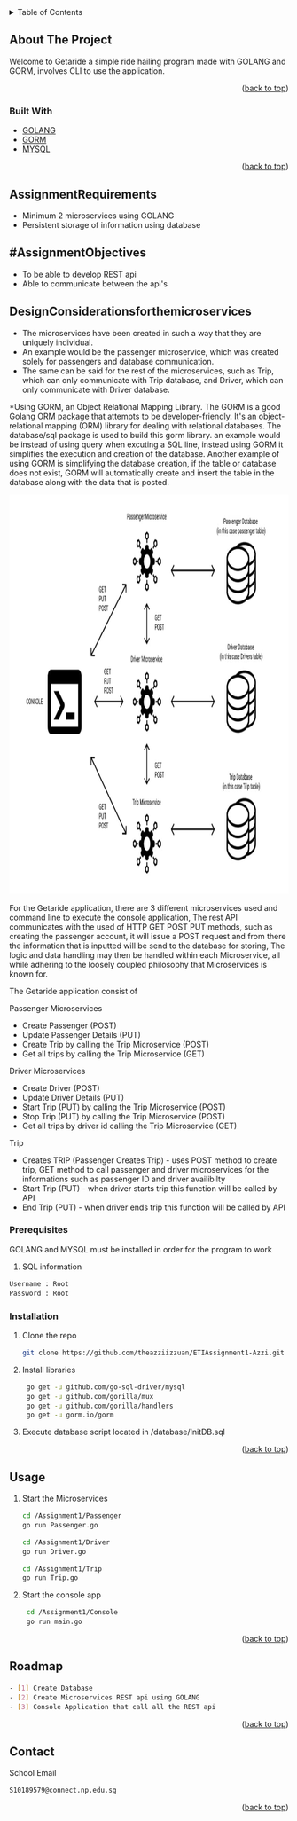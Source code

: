 <div id="top"></div>


<!-- TABLE OF CONTENTS -->
<details>
  <summary>Table of Contents</summary>
  <ol>
    <li>
      <a href="#about-the-project">About The Project</a>
      <ul>
        <li><a href="#built-with">Built With</a></li>
      </ul>
    </li>
    <li>
      <a href="#Assignment">Assignment Objective</a>
      <ul>
        <li><a href="#AssignmentRequirements">Assignment Requirements</a></li>
        <li><a href="#AssignmentObjectives">Assignment Objectives</a></li>
        <li><a href="#DesignConsiderationsforthemicroservices">Design Considerations for the microservices</a></li>
        <li><a href="#installation">Installation</a></li>
      </ul>
    </li>
    <li><a href="#usage">Usage</a></li>
    <li><a href="#roadmap">Roadmap</a></li>
    <li><a href="#contact">Contact</a></li>
  </ol>
</details>



<!-- ABOUT THE PROJECT -->
## About The Project

Welcome to Getaride a simple ride hailing program made with GOLANG and GORM, involves CLI to use the application.
<p align="right">(<a href="#top">back to top</a>)</p>

### Built With

* [GOLANG](https://go.dev/)
* [GORM](https://gorm.io/index.html)
* [MYSQL](https://www.mysql.com/)

<p align="right">(<a href="#top">back to top</a>)</p>



<!-- Assignment Objective-->
## AssignmentRequirements

* Minimum 2 microservices using GOLANG
* Persistent storage of information using database

## #AssignmentObjectives
* To be able to develop REST api
* Able to communicate between the api's

## DesignConsiderationsforthemicroservices
* The microservices have been created in such a way that they are uniquely individual.
* An example would be the passenger microservice, which was created solely for passengers and database communication.
* The same can be said for the rest of the microservices, such as Trip, which can only communicate with Trip database, and Driver, which can only communicate with Driver database.

*Using GORM, an Object Relational Mapping Library.
The GORM is a good Golang ORM package that attempts to be developer-friendly. It's an object-relational mapping (ORM) library for dealing with relational databases. The database/sql package is used to build this gorm library. an example would be instead of using query when excuting a SQL line, instead using GORM it simplifies the execution and creation of the database. Another example of using GORM is simplifying the database creation, if the table or database does not exist, GORM will automatically create and insert the table in the database along with the data that is posted.




<img src="images/Architecture Diagram.jpg" alt="Logo" width="1080" height="720">

For the Getaride application, there are 3 different microservices used and command line to execute the console application,
The rest API communicates with the used of HTTP GET POST PUT methods, such as creating the passenger account, it will issue a POST request and from there the information that is inputted will be send to the database for storing, The logic and data handling may then be handled within each Microservice, all while adhering to the loosely coupled philosophy that Microservices is known for.

The Getaride application consist of 

Passenger Microservices
* Create Passenger (POST)
* Update Passenger Details (PUT)
* Create Trip by calling the Trip Microservice (POST)
* Get all trips by calling the Trip Microservice (GET)

Driver Microservices
* Create Driver (POST)
* Update Driver Details (PUT)
* Start Trip (PUT) by calling the Trip Microservice (POST)
* Stop Trip (PUT) by calling the Trip Microservice (POST)
* Get all trips by driver id calling the Trip Microservice (GET)

Trip
* Creates TRIP (Passenger Creates Trip) - uses POST method to create trip, GET method to call passenger and driver microservices for the informations such as passenger ID and driver availibilty
* Start Trip (PUT) - when driver starts trip this function will be called by API
* End Trip (PUT) - when driver ends trip this function will be called by API


### Prerequisites

GOLANG and MYSQL must be installed in order for the program to work

1. SQL information
  ```sh
  Username : Root
  Password : Root
  ```

### Installation

1. Clone the repo
   ```sh
   git clone https://github.com/theazziizzuan/ETIAssignment1-Azzi.git
   ```
2. Install libraries
   ```sh
    go get -u github.com/go-sql-driver/mysql
    go get -u github.com/gorilla/mux
    go get -u github.com/gorilla/handlers
    go get -u gorm.io/gorm
   ```
3. Execute database script located in /database/InitDB.sql
    
    
<p align="right">(<a href="#top">back to top</a>)</p>



<!-- USAGE EXAMPLES -->
## Usage

1. Start the Microservices
   ```sh
   cd /Assignment1/Passenger
   go run Passenger.go
   ```
    ```sh
   cd /Assignment1/Driver
   go run Driver.go
   ```
    ```sh
   cd /Assignment1/Trip
   go run Trip.go 
   ```
   
2. Start the console app
   ```sh
    cd /Assignment1/Console
    go run main.go
   ```
<p align="right">(<a href="#top">back to top</a>)</p>



<!-- ROADMAP -->
## Roadmap
```sh
- [1] Create Database
- [2] Create Microservices REST api using GOLANG
- [3] Console Application that call all the REST api
```


<p align="right">(<a href="#top">back to top</a>)</p>


<!-- CONTACT -->
## Contact
School Email
```sh
S10189579@connect.np.edu.sg
```

<p align="right">(<a href="#top">back to top</a>)</p>




<!-- MARKDOWN LINKS & IMAGES -->
<!-- https://www.markdownguide.org/basic-syntax/#reference-style-links -->
[contributors-shield]: https://img.shields.io/github/contributors/github_username/repo_name.svg?style=for-the-badge
[contributors-url]: https://github.com/github_username/repo_name/graphs/contributors
[forks-shield]: https://img.shields.io/github/forks/github_username/repo_name.svg?style=for-the-badge
[forks-url]: https://github.com/github_username/repo_name/network/members
[stars-shield]: https://img.shields.io/github/stars/github_username/repo_name.svg?style=for-the-badge
[stars-url]: https://github.com/github_username/repo_name/stargazers
[issues-shield]: https://img.shields.io/github/issues/github_username/repo_name.svg?style=for-the-badge
[issues-url]: https://github.com/github_username/repo_name/issues
[license-shield]: https://img.shields.io/github/license/github_username/repo_name.svg?style=for-the-badge
[license-url]: https://github.com/github_username/repo_name/blob/master/LICENSE.txt
[linkedin-shield]: https://img.shields.io/badge/-LinkedIn-black.svg?style=for-the-badge&logo=linkedin&colorB=555
[linkedin-url]: https://linkedin.com/in/linkedin_username
[product-screenshot]: images/screenshot.png
